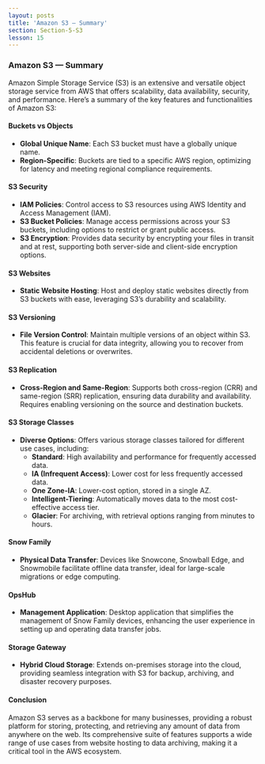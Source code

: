 ```yaml
---
layout: posts
title: 'Amazon S3 — Summary'
section: Section-5-S3
lesson: 15
---
```


### Amazon S3 — Summary

Amazon Simple Storage Service (S3) is an extensive and versatile object storage service from AWS that offers scalability, data availability, security, and performance. Here’s a summary of the key features and functionalities of Amazon S3:

<!-- pagebreak -->

#### Buckets vs Objects

- **Global Unique Name**: Each S3 bucket must have a globally unique name.
- **Region-Specific**: Buckets are tied to a specific AWS region, optimizing for latency and meeting regional compliance requirements.
<!-- pagebreak -->

#### S3 Security

- **IAM Policies**: Control access to S3 resources using AWS Identity and Access Management (IAM).
- **S3 Bucket Policies**: Manage access permissions across your S3 buckets, including options to restrict or grant public access.
- **S3 Encryption**: Provides data security by encrypting your files in transit and at rest, supporting both server-side and client-side encryption options.
<!-- pagebreak -->

#### S3 Websites

- **Static Website Hosting**: Host and deploy static websites directly from S3 buckets with ease, leveraging S3’s durability and scalability.
<!-- pagebreak -->

#### S3 Versioning

- **File Version Control**: Maintain multiple versions of an object within S3. This feature is crucial for data integrity, allowing you to recover from accidental deletions or overwrites.
<!-- pagebreak -->

#### S3 Replication

- **Cross-Region and Same-Region**: Supports both cross-region (CRR) and same-region (SRR) replication, ensuring data durability and availability. Requires enabling versioning on the source and destination buckets.
<!-- pagebreak -->

#### S3 Storage Classes

- **Diverse Options**: Offers various storage classes tailored for different use cases, including:
  - **Standard**: High availability and performance for frequently accessed data.
  - **IA (Infrequent Access)**: Lower cost for less frequently accessed data.
  - **One Zone-IA**: Lower-cost option, stored in a single AZ.
  - **Intelligent-Tiering**: Automatically moves data to the most cost-effective access tier.
  - **Glacier**: For archiving, with retrieval options ranging from minutes to hours.
  <!-- pagebreak -->

#### Snow Family

- **Physical Data Transfer**: Devices like Snowcone, Snowball Edge, and Snowmobile facilitate offline data transfer, ideal for large-scale migrations or edge computing.
<!-- pagebreak -->

#### OpsHub

- **Management Application**: Desktop application that simplifies the management of Snow Family devices, enhancing the user experience in setting up and operating data transfer jobs.
<!-- pagebreak -->

#### Storage Gateway

- **Hybrid Cloud Storage**: Extends on-premises storage into the cloud, providing seamless integration with S3 for backup, archiving, and disaster recovery purposes.
<!-- pagebreak -->

#### Conclusion

Amazon S3 serves as a backbone for many businesses, providing a robust platform for storing, protecting, and retrieving any amount of data from anywhere on the web. Its comprehensive suite of features supports a wide range of use cases from website hosting to data archiving, making it a critical tool in the AWS ecosystem.
